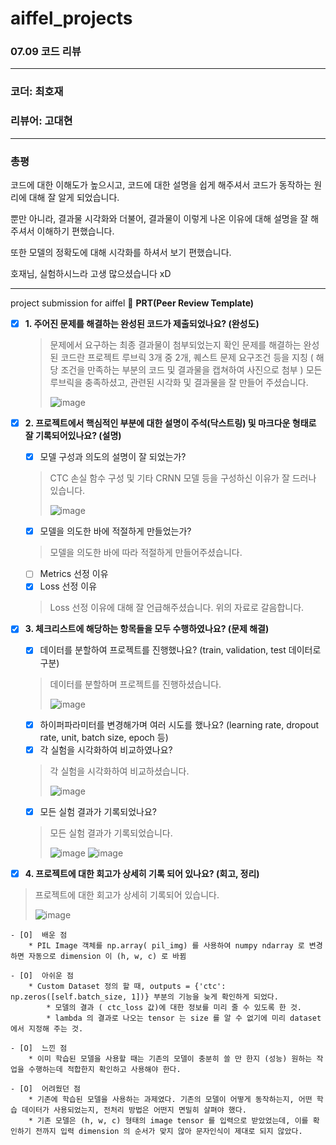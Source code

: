 # aiffel_projects
### 07.09 코드 리뷰
***
### 코더: 최호재
### 리뷰어: 고대현
***
### 총평

코드에 대한 이해도가 높으시고, 코드에 대한 설명을 쉽게 해주셔서 코드가 동작하는 원리에 대해 잘 알게 되었습니다.

뿐만 아니라, 결과물 시각화와 더불어, 결과물이 이렇게 나온 이유에 대해 설명을 잘 해주셔서 이해하기 편했습니다.

또한 모델의 정확도에 대해 시각화를 하셔서 보기 편했습니다.

호재님, 실험하시느라 고생 많으셨습니다 xD
***
project submission for aiffel
🔑 **PRT(Peer Review Template)**

- [X]  **1. 주어진 문제를 해결하는 완성된 코드가 제출되었나요? (완성도)**
    >  문제에서 요구하는 최종 결과물이 첨부되었는지 확인
    >  문제를 해결하는 완성된 코드란 프로젝트 루브릭 3개 중 2개, 퀘스트 문제 요구조건 등을 지칭 ( 해당 조건을 만족하는 부분의 코드 및 결과물을 캡쳐하여 사진으로 첨부 )
    >  모든 루브릭을 충족하셨고, 관련된 시각화 및 결과물을 잘 만들어 주셨습니다.
    > 
    > ![image](https://github.com/hojae-m-choi/aiffel_projects/assets/102419537/75a34e93-a0b5-4e12-8b43-473cc376a158)


- [X]  **2. 프로젝트에서 핵심적인 부분에 대한 설명이 주석(닥스트링) 및 마크다운 형태로 잘 기록되어있나요? (설명)**
    - [X] 모델 구성과 의도의 설명이 잘 되었는가?
    > CTC 손실 함수 구성 및 기타 CRNN 모델 등을 구성하신 이유가 잘 드러나 있습니다.
    > 
    > ![image](https://github.com/hojae-m-choi/aiffel_projects/assets/102419537/a711b5f9-b157-4337-9e13-4a03181d043e)
    - [X] 모델을 의도한 바에 적절하게 만들었는가?
    > 모델을 의도한 바에 따라 적절하게 만들어주셨습니다.
    - [ ]  Metrics 선정 이유
    - [X]  Loss 선정 이유
    > Loss 선정 이유에 대해 잘 언급해주셨습니다. 위의 자료로 갈음합니다.
        
- [X]  **3. 체크리스트에 해당하는 항목들을 모두 수행하였나요? (문제 해결)**
    - [X]  데이터를 분할하여 프로젝트를 진행했나요? (train, validation, test 데이터로 구분)
    > 데이터를 분할하며 프로젝트를 진행하셨습니다.
    > 
    > ![image](https://github.com/hojae-m-choi/aiffel_projects/assets/102419537/1b4fb211-dd24-4388-aaec-28ba30741f06)
    - [X]  하이퍼파라미터를 변경해가며 여러 시도를 했나요? (learning rate, dropout rate, unit, batch size, epoch 등)
    - [X]  각 실험을 시각화하여 비교하였나요?
    > 각 실험을 시각화하여 비교하셨습니다.
    > 
    > ![image](https://github.com/hojae-m-choi/aiffel_projects/assets/102419537/1e6e2ab2-31c0-43e4-96e4-ba0cc16c23dc)
    - [X]  모든 실험 결과가 기록되었나요?
    > 모든 실험 결과가 기록되었습니다.
    > 
    > ![image](https://github.com/hojae-m-choi/aiffel_projects/assets/102419537/81980702-0473-4b8f-9147-6f0914f53fc5)
    > ![image](https://github.com/hojae-m-choi/aiffel_projects/assets/102419537/f7309bd1-17fb-4e44-8a3c-cceb18e4b97c)

- [X]  **4. 프로젝트에 대한 회고가 상세히 기록 되어 있나요? (회고, 정리)**
> 프로젝트에 대한 회고가 상세히 기록되어 있습니다.
> 
> ![image](https://github.com/hojae-m-choi/aiffel_projects/assets/102419537/c04a58bc-8fe2-4da8-9a83-ad44bd8d1ea3)

    - [O]  배운 점
        * PIL Image 객체를 np.array( pil_img) 를 사용하여 numpy ndarray 로 변경하면 자동으로 dimension 이 (h, w, c) 로 바뀜

    - [O]  아쉬운 점
        * Custom Dataset 정의 할 때, outputs = {'ctc': np.zeros([self.batch_size, 1])} 부분의 기능을 늦게 확인하게 되었다.
            * 모델의 결과 ( ctc_loss 값)에 대한 정보를 미리 줄 수 있도록 한 것.
            * lambda 의 결과로 나오는 tensor 는 size 를 알 수 없기에 미리 dataset에서 지정해 주는 것.

    - [O]  느낀 점
        * 이미 학습된 모델을 사용할 때는 기존의 모델이 충분히 쓸 만 한지 (성능) 원하는 작업을 수행하는데 적합한지 확인하고 사용해야 한다.

    - [O]  어려웠던 점
        * 기존에 학습된 모델을 사용하는 과제였다. 기존의 모델이 어떻게 동작하는지, 어떤 학습 데이터가 사용되었는지, 전처리 방법은 어떤지 면밀히 살펴야 했다.
        * 기존 모델은 (h, w, c) 형태의 image tensor 를 입력으로 받았었는데, 이를 확인하기 전까지 입력 dimension 의 순서가 맞지 않아 문자인식이 제대로 되지 않았다.
